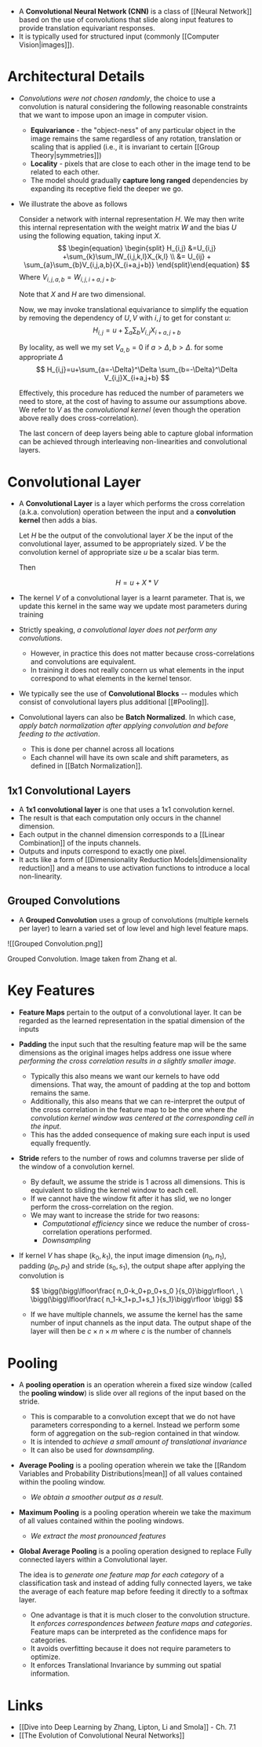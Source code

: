 * A **Convolutional Neural Network (CNN)** is a class of [[Neural Network]] based on the use of convolutions that slide along input features to provide translation equivariant responses.
* It is typically used for structured input (commonly [[Computer Vision|images]]).


# Architectural Details
* *Convolutions were not chosen randomly*, the choice to use a convolution is natural considering the following reasonable constraints that we want to impose upon an image in computer vision.
	* **Equivariance** -  the "object-ness" of any particular object in the image remains the same regardless of any rotation, translation or scaling that is applied (i.e., it is invariant to certain [[Group Theory|symmetries]])
	* **Locality** - pixels that are close to each other in the image tend to be related to each other.
	* The model should gradually **capture long ranged** dependencies by expanding its receptive field the deeper we go.

* We illustrate the above as follows
  
  Consider a network with internal representation $H$. We may then write this internal representation with the weight matrix $W$ and the bias $U$ using the following equation, taking input $X$.
  $$
  \begin{equation} \begin{split}
  H_{i,j} &=U_{i,j} +\sum_{k}\sum_lW_{i,j,k,l}X_{k,l} \\ 
  &= U_{ij} + \sum_{a}\sum_{b}V_{i,j,a,b}{X_{i+a,j+b}}
  \end{split}\end{equation}
  $$
  Where $V_{i,j,a,b}=W_{i,j,i+a,j+b}$. 
  
  Note that $X$ and $H$ are two dimensional.
  
  Now, we may invoke translational equivariance to simplify the equation by removing the dependency of $U,V$ with $i,j$ to get for constant $u$:
  $$
  H_{i,j}=u+\sum_{a}\sum_b V_{i,j}X_{i+a,j+b}
  $$
  
  By locality, as well we my set $V_{a,b}=0$ if $a>\Delta, b>\Delta$. for some appropriate $\Delta$
  $$
  H_{i,j}=u+\sum_{a=-\Delta}^\Delta \sum_{b=-\Delta}^\Delta V_{i,j}X_{i+a,j+b}
  $$
  
  Effectively, this procedure has reduced the number of parameters we need to store, at the cost of having to assume our assumptions above. We refer to $V$ as the *convolutional kernel* (even though the operation above really does cross-correlation).
  
  The last concern of deep layers being able to capture global information can be achieved through interleaving non-linearities and convolutional layers.

# Convolutional Layer
* A **Convolutional Layer** is a layer which performs the cross correlation (a.k.a. convolution) operation between the input and a **convolution kernel** then adds a bias.
  
  Let $H$ be the output of the convolutional layer
  $X$ be the input of the convolutional layer, assumed to be appropriately sized.
  $V$ be the convolution kernel of appropriate size
  $u$ be a scalar bias term.
  
  Then 
  
  $$
  H = u + X\ast V
  $$
* The kernel $V$ of a convolutional layer is a learnt parameter. That is, we update this kernel in the same way we update most parameters during training
* Strictly speaking, *a convolutional layer does not perform any convolutions*. 
	* However, in practice this does not matter because cross-correlations and convolutions are equivalent.
	* In training it does not really concern us what elements in the input correspond to what elements in the kernel tensor. 

* We typically see the use of **Convolutional Blocks** -- modules which consist of convolutional layers plus additional [[#Pooling]].
* Convolutional layers can also be **Batch Normalized**. In which case, *apply batch normalization after applying convolution and before feeding to the activation*.
	* This is done per channel across all locations
	* Each channel will have its own scale and shift parameters, as defined in [[Batch Normalization]].

## 1x1 Convolutional Layers
* A **1x1 convolutional layer** is one that uses a 1x1 convolution kernel. 
* The result is that each computation only occurs in the channel dimension.
* Each output in the channel dimension corresponds to a [[Linear Combination]] of the inputs channels.
* Outputs and inputs correspond to exactly one pixel.
* It acts like a form of [[Dimensionality Reduction Models|dimensionality reduction]] and a means to use activation functions to introduce a local non-linearity.

## Grouped Convolutions
* A **Grouped Convolution** uses a group of convolutions (multiple kernels per layer) to learn a varied set of low level and high level feature maps.

![[Grouped Convolution.png]]
<figcaption> Grouped Convolution. Image taken from Zhang et al. </figcaption>

# Key Features
* **Feature Maps** pertain to the output of a convolutional layer. It can be regarded as the learned representation in the spatial dimension of the inputs
* **Padding** the input such  that the resulting feature map will be the same dimensions as the original images helps address one issue where *performing the cross correlation results in a slightly smaller image*.
	* Typically this also means we want our kernels to have odd dimensions. That way, the amount of padding at the top and bottom remains the same. 
	* Additionally, this also means that we can re-interpret the output of the cross correlation in the feature map to be the one  where *the convolution kernel window was centered at the corresponding cell in the input*. 
	* This has the added consequence of making sure each input is used equally frequently.

* **Stride** refers to the number of rows and columns traverse per slide of the window of a convolution kernel. 
	* By default, we assume the stride is 1 across all dimensions. This is equivalent to sliding the kernel window to each cell. 
	* If we cannot have the window fit after it has slid, we no longer perform the cross-correlation on the region.
	* We may want to increase the stride for two reasons:
		* *Computational efficiency* since we reduce the number of cross-correlation operations performed.
		* *Downsampling*


* If kernel $V$ has shape $(k_0, k_1)$, the input image dimension $(n_0,n_1)$, padding $(p_0, p_1)$ and stride $(s_0, s_1)$, the output shape after applying the convolution is 
  
  $$
  \bigg(\bigg\lfloor\frac{ n_0-k_0+p_0+s_0 }{s_0}\bigg\rfloor\ , \ 
  \bigg(\bigg\lfloor\frac{ n_1-k_1+p_1+s_1 }{s_1}\bigg\rfloor
  \bigg)
  $$

	* If we have multiple channels, we assume the kernel has the same number of input channels as the input data. The output shape of the layer will then be $c\times n \times m$ where $c$ is the number of channels 

# Pooling
* A **pooling operation** is an operation wherein a fixed size window (called the **pooling window**) is slide over all regions of the input based on the stride.
	* This is comparable to a convolution except that we do not have parameters corresponding to a kernel. Instead we perform some form of aggregation on the sub-region contained in that window.
	* It is intended to *achieve a small amount of translational invariance*
	* It can also be used for *downsampling*.

* **Average Pooling** is a pooling operation wherein we take the [[Random Variables and Probability Distributions|mean]] of all values contained within the pooling window. 
	* *We obtain a smoother output as a result*.

* **Maximum Pooling** is a pooling operation wherein we take the maximum of all values contained within the pooling windows.
	* *We extract the most pronounced features*

* **Global Average Pooling** is a pooling operation designed to replace Fully connected layers within a Convolutional layer.
  
  The idea is to *generate one feature map for each category* of a classification task and instead of adding fully connected layers, we take the average of each feature map before feeding it directly to a softmax layer.
	* One advantage is that it is much closer to the convolution structure. It *enforces correspondences between feature maps and categories*. Feature maps can be interpreted as the confidence maps for categories.
	* It avoids overfitting because it does not require parameters to optimize.
	* It enforces Translational Invariance by summing out spatial information.


# Links
* [[Dive into Deep Learning by Zhang, Lipton, Li and Smola]] - Ch. 7.1 
* [[The Evolution of Convolutional Neural Networks]]